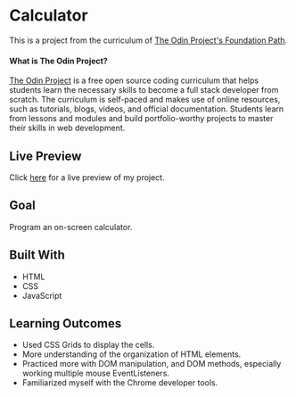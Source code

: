 # Calculator

This is a project from the curriculum of [The Odin Project's Foundation Path](https://www.theodinproject.com/courses/foundations/lessons/calculator).

#### What is The Odin Project?

[The Odin Project](https://www.theodinproject.com/about) is a free open source coding curriculum that helps students learn the necessary skills to become a full stack developer from scratch. The curriculum is self-paced and makes use of online resources, such as tutorials, blogs, videos, and official documentation. Students learn from lessons and modules and build portfolio-worthy projects to master their skills in web development.

## Live Preview

Click [here](https://cineonizer.github.io/calculator/) for a live preview of my project.

## Goal

Program an on-screen calculator.

## Built With

* HTML
* CSS
* JavaScript

## Learning Outcomes

* Used CSS Grids to display the cells.
* More understanding of the organization of HTML elements.
* Practiced more with DOM manipulation, and DOM methods, especially working multiple mouse EventListeners.
* Familiarized myself with the Chrome developer tools.

